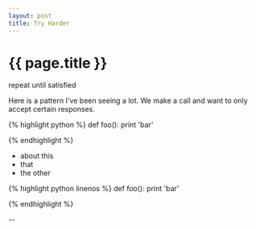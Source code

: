 ```yaml
---
layout: post
title: Try Harder
---
```


{{ page.title }}
================


<p class="meta">repeat until satisfied</p>


Here is a pattern I've been seeing a lot.  We make a call and want to only
accept certain responses.


{% highlight python %}
def foo():
    print 'bar'

{% endhighlight %}




* about this
* that
* the other

{% highlight python linenos %}
def foo():
    print 'bar'

{% endhighlight %}


--


